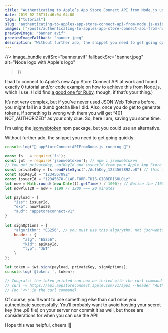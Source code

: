 ```yaml
---
title: "Authenticating to Apple’s App Store Connect API from Node.js using JWT"
date: 2019-02-26T11:46:04-04:00
tags: ["tutorial"]
slug: "authenticating-to-apples-app-store-connect-api-from-node.js-using-jwt"
images: ["/posts/authenticating-to-apples-app-store-connect-api-from-node.js-using-jwt/banner.jpeg" ]
previewImage: "banner.avif"
previewImageFallback: "banner.jpeg"
description: "Without further ado, the snippet you need to get going quickly:"
---
```


{{< image_bundle
    avifSrc="banner.avif" 
    fallbackSrc="banner.jpeg"
    alt="Node logo with Apple's logo"
>}}

I had to connect to Apple’s new App Store Connect API at work and found exactly 0 tutorial and/or code example on how to achieve this from Node.js, which I use. (I did find [a good one for Ruby](https://shashikantjagtap.net/wwdc18-a-basic-guide-to-app-store-connect-api/), though, if that’s your thing.) 

It’s not very complex, but if you’ve never used JSON Web Tokens before, you might fall in a dumb gotcha like I did. Also, once you do get to generate tokens, if something is wrong with them you will get “401 NOT_AUTHORIZED” as your only clue. So, here I am, saving you some time.

I’m using the [jsonwebtoken](https://www.npmjs.com/package/jsonwebtoken) npm package, but you could use an alternative.

Without further ado, the snippet you need to get going quickly:
<!-- {{< gist feldev 50d969fe7249da949ed966538929310b >}} -->
```js
console.log("🏃 appStoreConnectAPIFromNode.js running 🏃‍")

const fs   = require('fs');
const jwt  = require('jsonwebtoken'); // npm i jsonwebtoken
// You get privateKey, apiKeyId and issuerId from your Apple App Store Connect account
const privateKey = fs.readFileSync("./AuthKey_123456789Z.p8") // this is the file you can only download once and should treat like a real, very precious key.
const apiKeyId = "123456789Z"
const issuerId = "12345678-CLAP-FORR-THIS-GIBBERISHLOLz"
let now = Math.round((new Date()).getTime() / 1000); // Notice the /1000 
let nowPlus20 = now + 1199 // 1200 === 20 minutes

let payload = {
    "iss": issuerId,
    "exp": nowPlus20,
    "aud": "appstoreconnect-v1"
}

let signOptions = {
    "algorithm": "ES256", // you must use this algorythm, not jsonwebtoken's default
    header : {
        "alg": "ES256",
        "kid": apiKeyId,
        "typ": "JWT"
    }
};

let token = jwt.sign(payload, privateKey, signOptions);
console.log('@token: ', token);

// Congrats! the token printed can now be tested with the curl command below
// curl -v https://api.appstoreconnect.apple.com/v1/apps --Header "Authorization: Bearer <YOUR TOKEN>"
// (no '<>' in the curl command)
```


Of course, you’ll want to use something else than curl once you authenticate successfully. You’ll probably want to avoid hosting your secret key (the .p8 file) on your server nor commit it as well, but those are considerations for when you can use the API!

Hope this was helpful, cheers !🍻
